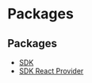 # Packages

## Packages

- [SDK](/docs/packages/sdk/index.md)
- [SDK React Provider](/docs/packages/sdk-react-provider/index.md)
